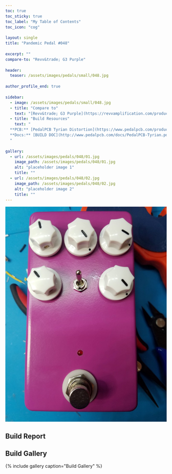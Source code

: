 ```yaml
---
toc: true
toc_sticky: true
toc_label: "My Table of Contents"
toc_icon: "cog"

layout: single
title: "Pandemic Pedal #048"

excerpt: ""
compare-to: "Revv&trade; G3 Purple"

header:
  teaser: /assets/images/pedals/small/048.jpg

author_profile_end: true

sidebar:
  - image: /assets/images/pedals/small/048.jpg
  - title: "Compare to"
    text: "[Revv&trade; G3 Purple](https://revvamplification.com/products/g3/)"
  - title: "Build Resources"
    text: "
  **PCB:** [PedalPCB Tyrian Distortion](https://www.pedalpcb.com/product/tyriandistortion/)<br>
  **Docs:** [BUILD DOC](http://www.pedalpcb.com/docs/PedalPCB-Tyrian.pdf)
  "

gallery:
  - url: /assets/images/pedals/048/01.jpg
    image_path: /assets/images/pedals/048/01.jpg
    alt: "placeholder image 1"
    title: ""
  - url: /assets/images/pedals/048/02.jpg
    image_path: /assets/images/pedals/048/02.jpg
    alt: "placeholder image 2"
    title: ""
---
```


[![header](/assets/images/pedals/048.jpg)](/assets/images/pedals/048.jpg)

## Build Report ##



## Build Gallery ##

{% include gallery caption="Build Gallery" %}